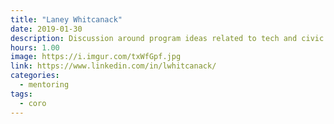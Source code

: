 ```yaml
---
title: "Laney Whitcanack"
date: 2019-01-30
description: Discussion around program ideas related to tech and civic engagement
hours: 1.00
image: https://i.imgur.com/txWfGpf.jpg
link: https://www.linkedin.com/in/lwhitcanack/
categories:
  - mentoring
tags:
  - coro
---
```

